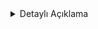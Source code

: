 <details>
  <summary>Detaylı Açıklama</summary>

  Bu bölüm, detaylı açıklamaları içerir.

  Örneğin:
  - İlk detay
  - İkinci detay
  - Üçüncü detay
</details>

